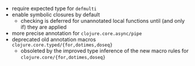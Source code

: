 - require expected type for `defmulti`
- enable symbolic closures by default
  - checking is deferred for unannotated local functions until (and only if) they are applied
- more precise annotation for `clojure.core.async/pipe`
- deprecated old annotation macros `clojure.core.typed/{for,dotimes,doseq}`
  - obsoleted by the improved type inference of the new macro rules for `clojure.core/{for,dotimes,doseq}`
